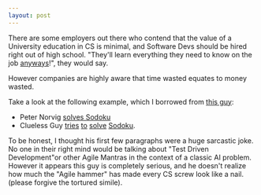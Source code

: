 ```yaml
---
layout: post
---
```


There are some employers out there who contend that the value of a University education in CS is minimal, and Software Devs should be hired right out of high school. "They'll learn everything they need to know on the job [anyways](http://grammartips.homestead.com/anyway.html)!", they would say.

However companies are highly aware that time wasted equates to money wasted.

Take a look at the following example, which I borrowed from [this guy](http://www.skorks.com/2011/02/the-greatest-developer-fallacy-or-the-wisest-words-youll-ever-hear/):

 - Peter Norvig [solves Sodoku](http://norvig.com/sudoku.html)
 - Clueless Guy [tries](http://xprogramming.com/xpmag/OkSudoku) [to](http://xprogramming.com/xpmag/Sudoku2) [solve](http://xprogramming.com/xpmag/SudokuMusings) [Sodoku](http://xprogramming.com/xpmag/Sudoku4). 

To be honest, I thought his first few paragraphs were a huge sarcastic joke. No one in their right mind would be talking about "Test Driven Development"or other Agile Mantras in the context of a classic AI problem. However it appears this guy is completely serious, and he doesn't realize how much the "Agile hammer" has made every CS screw look like a nail. (please forgive the tortured simile).